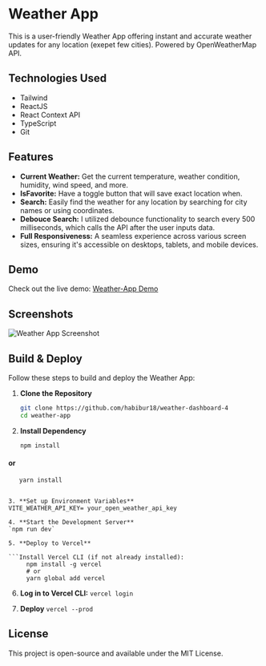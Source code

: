 # Weather App

This is a user-friendly Weather App offering instant and accurate weather updates for any location (exepet few cities). Powered by OpenWeatherMap API.

## Technologies Used

- Tailwind
- ReactJS
- React Context API
- TypeScript
- Git

## Features

- **Current Weather:** Get the current temperature, weather condition, humidity, wind speed, and more.
- **IsFavorite:** Have a toggle button that will save exact location when.
- **Search:** Easily find the weather for any location by searching for city names or using coordinates.
- **Debouce Search:** I utilized debounce functionality to search every 500 milliseconds, which calls the API after the user inputs data.
- **Full Responsiveness:** A seamless experience across various screen sizes, ensuring it's accessible on desktops, tablets, and mobile devices.

## Demo

Check out the live demo: [Weather-App Demo](https://weather-dashboard-4.vercel.app/)

## Screenshots

![Weather App Screenshot](https://i.postimg.cc/Y9MzqsVM/image.png)

## Build & Deploy

Follow these steps to build and deploy the Weather App:

1. **Clone the Repository**

   ```bash
   git clone https://github.com/habibur18/weather-dashboard-4
   cd weather-app

   ```

2. **Install Dependency**

   ```
   npm install

   ```

#### or

       yarn install

````

3. **Set up Environment Variables**
VITE_WEATHER_API_KEY= your_open_weather_api_key

4. **Start the Development Server**
`npm run dev`

5. **Deploy to Vercel**

```Install Vercel CLI (if not already installed):
     npm install -g vercel
     # or
     yarn global add vercel

````

6. **Log in to Vercel CLI:**
   `vercel login`

7. **Deploy**
   `vercel --prod`

## License

This project is open-source and available under the MIT License.
